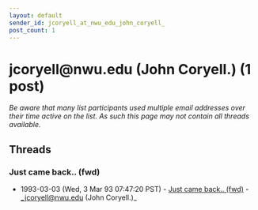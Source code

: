```yaml
---
layout: default
sender_id: jcoryell_at_nwu_edu_john_coryell_
post_count: 1
---
```


# jcoryell<span>@</span>nwu.edu (John Coryell.) (1 post)

_Be aware that many list participants used multiple email addresses over their time active on the list. As such this page may not contain all threads available._

## Threads

### Just came back.. (fwd)
+ 1993-03-03 (Wed, 3 Mar 93 07:47:20 PST) - [Just came back.. (fwd)](/archive/1993/03/cb38d9377d00792137d136540455bdc489c9a504b4bfcc8d4dff135dcd979c9d) - _jcoryell@nwu.edu (John Coryell.)_

